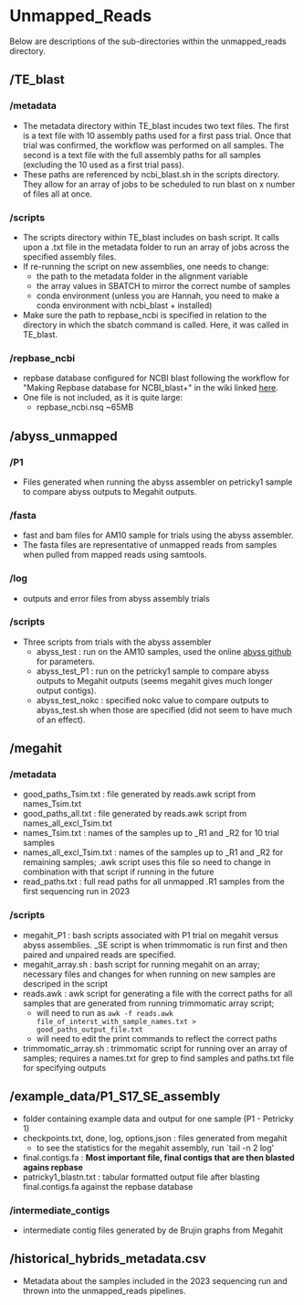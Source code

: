 # Unmapped_Reads

Below are descriptions of the sub-directories within the unmapped_reads directory.

## /TE_blast
### /metadata
* The metadata directory within TE_blast incudes two text files. The first is a text file with 10 assembly paths used for a first pass trial. Once that trial was confirmed, the workflow was performed on all samples. The second is a text file with the full assembly paths for all samples (excluding the 10 used as a first trial pass).
* These paths are referenced by ncbi_blast.sh in the scripts directory. They allow for an array of jobs to be scheduled to run blast on x number of files all at once.

### /scripts
* The scripts directory within TE_blast includes on bash script. It calls upon a .txt file in the metadata folder to run an array of jobs across the specified assembly files.
* If re-running the script on new assemblies, one needs to change:
  * the path to the metadata folder in the alignment variable
  * the array values in SBATCH to mirror the correct numbe of samples
  * conda environment (unless you are Hannah, you need to make a conda environment with ncbi_blast + installed)
* Make sure the path to repbase_ncbi is specified in relation to the directory in which the sbatch command is called. Here, it was called in TE_blast.

### /repbase_ncbi
* repbase database configured for NCBI blast following the workflow for "Making Repbase database for NCBI_blast+" in the wiki linked [here](https://github.com/hkania/TE_Analyses_Sp2024/wiki/Workflows#making-repbase-database-for-ncbi_blast).
* One file is not included, as it is quite large:
  * repbase_ncbi.nsq ~65MB

## /abyss_unmapped
### /P1
* Files generated when running the abyss assembler on petricky1 sample to compare abyss outputs to Megahit outputs.

### /fasta
* fast and bam files for AM10 sample for trials using the abyss assembler.
* The fasta files are representative of unmapped reads from samples when pulled from mapped reads using samtools.
  
### /log
* outputs and error files from abyss assembly trials

### /scripts
* Three scripts from trials with the abyss assembler
  * abyss_test : run on the AM10 samples, used the online [abyss github](https://github.com/bcgsc/abyss) for parameters.
  * abyss_test_P1 : run on the petricky1 sample to compare abyss outputs to Megahit outputs (seems megahit gives much longer output contigs).
  * abyss_test_nokc : specified nokc value to compare outputs to abyss_test.sh when those are specified (did not seem to have much of an effect).
 
## /megahit
### /metadata
* good_paths_Tsim.txt : file generated by reads.awk script from names_Tsim.txt
* good_paths_all.txt : file generated by reads.awk script from names_all_excl_Tsim.txt
* names_Tsim.txt : names of the samples up to _R1 and _R2 for 10 trial samples
* names_all_excl_Tsim.txt : names of the samples up to _R1 and _R2 for remaining samples; .awk script uses this file so need to change in combination with that script if running in the future
* read_paths.txt : full read paths for all unmapped .R1 samples from the first sequencing run in 2023

### /scripts
* megahit_P1 : bash scripts associated with P1 trial on megahit versus abyss assemblies. _SE script is when trimmomatic is run first and then paired and unpaired reads are specified.
* megahit_array.sh : bash script for running megahit on an array; necessary files and changes for when running on new samples are descriped in the script
* reads.awk : awk script for generating a file with the correct paths for all samples that are generated from running trimmomatic array script;
  * will need to run as `awk -f reads.awk file_of_interst_with_sample_names.txt > good_paths_output_file.txt`
  * will need to edit the print commands to reflect the correct paths
* trimmomatic_array.sh : trimmomatic script for running over an array of samples; requires a names.txt for grep to find samples and paths.txt file for specifying outputs

## /example_data/P1_S17_SE_assembly
* folder containing example data and output for one sample (P1 - Petricky 1)
* checkpoints.txt, done, log, options,json : files generated from megahit
  * to see the statistics for the megahit assembly, run `tail -n 2 log'
* final.contigs.fa : **Most important file, final contigs that are then blasted agains repbase**
* patricky1_blastn.txt : tabular formatted output file after blasting final.contigs.fa against the repbase database
  
### /intermediate_contigs
* intermediate contig files generated by de Brujin graphs from Megahit

## /historical_hybrids_metadata.csv
* Metadata about the samples included in the 2023 sequencing run and thrown into the unmapped_reads pipelines.
